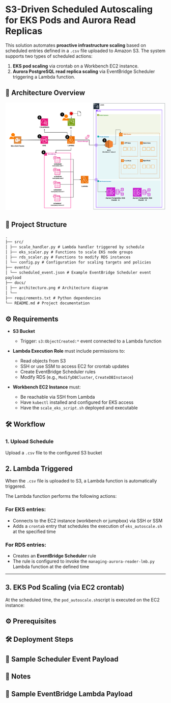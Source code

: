 # S3-Driven Scheduled Autoscaling for EKS Pods and Aurora Read Replicas

This solution automates **proactive infrastructure scaling** based on scheduled entries defined in a `.csv` file uploaded to Amazon S3. The system supports two types of scheduled actions:

1. **EKS pod scaling** via crontab on a Workbench EC2 instance.
2. **Aurora PostgreSQL read replica scaling** via EventBridge Scheduler triggering a Lambda function.


## 🧩 Architecture Overview

![architecture-diagram](./docs/architecture.png) 


## 📂 Project Structure
```
.
├── src/
│ ├── scale_handler.py # Lambda handler triggered by schedule
│ ├── eks_scaler.py # Functions to scale EKS node groups
│ ├── rds_scaler.py # Functions to modify RDS instances
│ └── config.py # Configuration for scaling targets and policies
├── events/
│ └── scheduled_event.json # Example EventBridge Scheduler event payload
├── docs/
│ ├── architecture.png # Architecture diagram
│ └── 
├── requirements.txt # Python dependencies
└── README.md # Project documentation

```

## ⚙️ Requirements

- **S3 Bucket**
  - Trigger: `s3:ObjectCreated:*` event connected to a Lambda function

- **Lambda Execution Role** must include permissions to:
  - Read objects from S3
  - SSH or use SSM to access EC2 for crontab updates
  - Create EventBridge Scheduler rules
  - Modify RDS (e.g., `ModifyDBCluster`, `CreateDBInstance`)

- **Workbench EC2 Instance** must:
  - Be reachable via SSH from Lambda
  - Have `kubectl` installed and configured for EKS access
  - Have the `scale_eks_script.sh` deployed and executable



## 🛠️ Workflow

### 1. Upload Schedule

Upload a `.csv` file to the configured S3 bucket

## 2. Lambda Triggered

When the `.csv` file is uploaded to S3, a Lambda function is automatically triggered.

The Lambda function performs the following actions:

### For EKS entries:
- Connects to the EC2 instance (workbench or jumpbox) via SSH or SSM
- Adds a `crontab` entry that schedules the execution of 
  `eks_autoscale.sh` at the specified time

### For RDS entries:
- Creates an **EventBridge Scheduler** rule
- The rule is configured to invoke the `managing-aurora-reader-lmb.py` Lambda function at the defined time

---

## 3. EKS Pod Scaling (via EC2 crontab)

At the scheduled time, the `pod_autoscale.sh`script is executed on the EC2 instance:



## ⚙️ Prerequisites



## 🛠️ Deployment Steps



## 🧪 Sample Scheduler Event Payload



## 📌 Notes 



## 🧪 Sample EventBridge Lambda Payload
